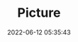 ---
weight: 1
images:
- /images/edited/8.jpeg
title: Picture
date: 2022-06-12 05:35:43
tags: [luminarneo,work,ILCE-7M3,50.0]
---